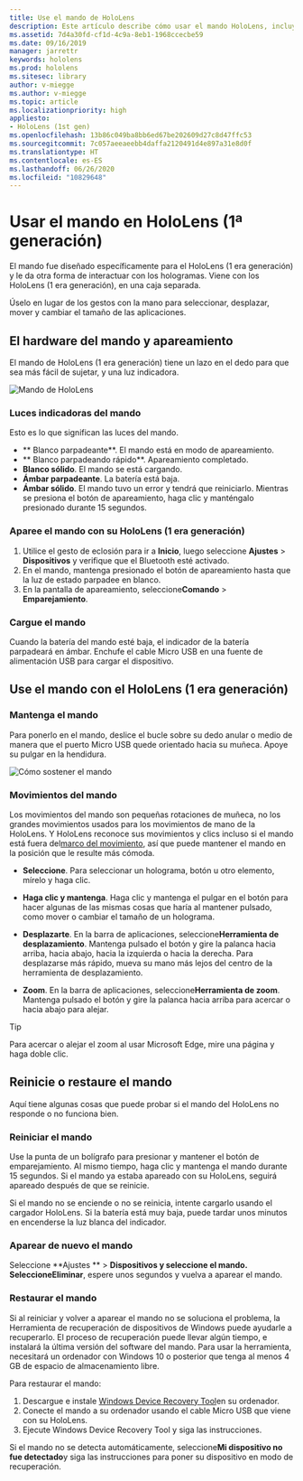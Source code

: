 ```yaml
---
title: Use el mando de HoloLens
description: Este artículo describe cómo usar el mando HoloLens, incluyendo el apareamiento del mando, la carga y la recuperación.
ms.assetid: 7d4a30fd-cf1d-4c9a-8eb1-1968ccecbe59
ms.date: 09/16/2019
manager: jarrettr
keywords: hololens
ms.prod: hololens
ms.sitesec: library
author: v-miegge
ms.author: v-miegge
ms.topic: article
ms.localizationpriority: high
appliesto:
- HoloLens (1st gen)
ms.openlocfilehash: 13b86c049ba8bb6ed67be202609d27c8d47ffc53
ms.sourcegitcommit: 7c057aeeaeebb4daffa2120491d4e897a31e8d0f
ms.translationtype: HT
ms.contentlocale: es-ES
ms.lasthandoff: 06/26/2020
ms.locfileid: "10829648"
---
```

# Usar el mando en HoloLens (1ª generación)

El mando fue diseñado específicamente para el HoloLens (1 era generación) y le da otra forma de interactuar con los hologramas. Viene con los HoloLens (1 era generación), en una caja separada.

Úselo en lugar de los gestos con la mano para seleccionar, desplazar, mover y cambiar el tamaño de las aplicaciones.

## El hardware del mando y apareamiento

El mando de HoloLens (1 era generación) tiene un lazo en el dedo para que sea más fácil de sujetar, y una luz indicadora.

![Mando de HoloLens](images/use-hololens-clicker-1.png)

### Luces indicadoras del mando

Esto es lo que significan las luces del mando.

- ** Blanco parpadeante**. El mando está en modo de apareamiento.
- ** Blanco parpadeando rápido**. Apareamiento completado.
- **Blanco sólido**. El mando se está cargando.
- **Ámbar parpadeante**. La batería está baja.
- **Ámbar sólido**. El mando tuvo un error y tendrá que reiniciarlo. Mientras se presiona el botón de apareamiento, haga clic y manténgalo presionado durante 15 segundos.

### Aparee el mando con su HoloLens (1 era generación)

1. Utilice el gesto de eclosión para ir a **Inicio**, luego seleccione **Ajustes** > **Dispositivos** y verifique que el Bluetooth esté activado.
1. En el mando, mantenga presionado el botón de apareamiento hasta que la luz de estado parpadee en blanco.
1. En la pantalla de apareamiento, seleccione**Comando** > **Emparejamiento**.

### Cargue el mando

Cuando la batería del mando esté baja, el indicador de la batería parpadeará en ámbar. Enchufe el cable Micro USB en una fuente de alimentación USB para cargar el dispositivo.

## Use el mando con el HoloLens (1 era generación)

### Mantenga el mando

Para ponerlo en el mando, deslice el bucle sobre su dedo anular o medio de manera que el puerto Micro USB quede orientado hacia su muñeca. Apoye su pulgar en la hendidura.

![Cómo sostener el mando](images/use-hololens-clicker-2.png)

### Movimientos del mando

Los movimientos del mando son pequeñas rotaciones de muñeca, no los grandes movimientos usados para los movimientos de mano de la HoloLens. Y HoloLens reconoce sus movimientos y clics incluso si el mando está fuera del[marco del movimiento](hololens1-basic-usage.md), así que puede mantener el mando en la posición que le resulte más cómoda.

- **Seleccione**. Para seleccionar un holograma, botón u otro elemento, mírelo y haga clic.

- **Haga clic y mantenga**. Haga clic y mantenga el pulgar en el botón para hacer algunas de las mismas cosas que haría al mantener pulsado, como mover o cambiar el tamaño de un holograma.

- **Desplazarte**. En la barra de aplicaciones, seleccione**Herramienta de desplazamiento**. Mantenga pulsado el botón y gire la palanca hacia arriba, hacia abajo, hacia la izquierda o hacia la derecha. Para desplazarse más rápido, mueva su mano más lejos del centro de la herramienta de desplazamiento.

- **Zoom**. En la barra de aplicaciones, seleccione**Herramienta de zoom**. Mantenga pulsado el botón y gire la palanca hacia arriba para acercar o hacia abajo para alejar.

> [!TIP]
> Para acercar o alejar el zoom al usar Microsoft Edge, mire una página y haga doble clic.

## Reinicie o restaure el mando

Aquí tiene algunas cosas que puede probar si el mando del HoloLens no responde o no funciona bien.

### Reiniciar el mando

Use la punta de un bolígrafo para presionar y mantener el botón de emparejamiento. Al mismo tiempo, haga clic y mantenga el mando durante 15 segundos. Si el mando ya estaba apareado con su HoloLens, seguirá apareado después de que se reinicie.

Si el mando no se enciende o no se reinicia, intente cargarlo usando el cargador HoloLens. Si la batería está muy baja, puede tardar unos minutos en encenderse la luz blanca del indicador.

### Aparear de nuevo el mando

Seleccione **Ajustes ** > **Dispositivos **y seleccione el mando. Seleccione**Eliminar**, espere unos segundos y vuelva a aparear el mando.

### Restaurar el mando

Si al reiniciar y volver a aparear el mando no se soluciona el problema, la Herramienta de recuperación de dispositivos de Windows puede ayudarle a recuperarlo. El proceso de recuperación puede llevar algún tiempo, e instalará la última versión del software del mando. Para usar la herramienta, necesitará un ordenador con Windows 10 o posterior que tenga al menos 4 GB de espacio de almacenamiento libre.

Para restaurar el mando:

1. Descargue e instale [Windows Device Recovery Tool](https://dev.azure.com/ContentIdea/ContentIdea/_queries/query/8a004dbe-73f8-4a32-94bc-368fc2f2a895/)en su ordenador.
1. Conecte el mando a su ordenador usando el cable Micro USB que viene con su HoloLens.
1. Ejecute Windows Device Recovery Tool y siga las instrucciones.

Si el mando no se detecta automáticamente, seleccione**Mi dispositivo no fue detectado**y siga las instrucciones para poner su dispositivo en modo de recuperación.
